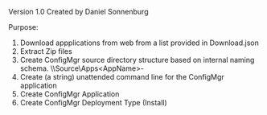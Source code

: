 Version 1.0
Created by Daniel Sonnenburg

Purpose:
1. Download appplications from web from a list provided in Download.json
2. Extract Zip files
3. Create ConfigMgr source directory structure based on internal naming schema.
	\\<Sever>\Source\Apps\<AppName>-<Version>
4. Create (a string) unattended command line for the ConfigMgr application
5. Create ConfigMgr Application
6. Create ConfigMgr Deployment Type (Install)
